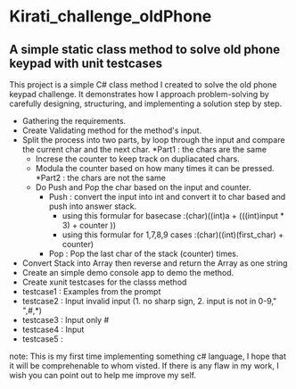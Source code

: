 # Kirati_challenge_oldPhone

## A simple static class method  to solve old phone keypad with unit testcases
This project is a simple C# class method I created to solve the old phone keypad challenge. It demonstrates how I approach problem-solving by carefully designing, structuring, and implementing a solution step by step.
* Gathering the requirements.
* Create Validating method for the method's input.
* Split the process into two parts, by loop through the input and compare the current char and the next char.
*Part1 : the chars are the same
   * Increse the counter to keep track on dupliacated chars.
   * Modula the counter based on how many times it can be pressed.
*Part2 : the chars are not the same
   * Do Push and Pop the char based on the input and counter.
     * Push : convert the input into int and convert it to char based and push into answer stack.
     	- using this formular for basecase :(char)((int)a + (((int)input * 3) + counter ))
     	- using this formular for 1,7,8,9 cases :(char)((int)(first_char) + counter)
     * Pop : Pop the last char of the stack (counter) times.  
* Convert Stack into Array then reverse and return the Array as one string
* Create an simple demo console app to demo the method.
* Create xunit testcases for the classs method
 * testcase1 : Examples from the prompt
 * testcase2 : Input invalid input (1. no sharp sign, 2. input is not in 0-9," ",#,*)
 * testcase3 : Input only #
 * testcase4 : Input 
 * testcase5 :  



note: This is my first time implementing something c# language, I hope that it will be comprehenable to whom visted. If there is any flaw in my work, I wish you can point out to help me improve my self. 
